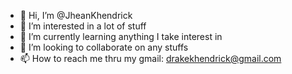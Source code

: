 - 👋 Hi, I’m @JheanKhendrick
- 👀 I’m interested in a lot of stuff
- 🌱 I’m currently learning anything I take interest in
- 💞️ I’m looking to collaborate on any stuffs
- 📫 How to reach me thru my gmail: drakekhendrick@gmail.com

<!---
JheanKhendrick/JheanKhendrick is a ✨ special ✨ repository because its `README.md` (this file) appears on your GitHub profile.
You can click the Preview link to take a look at your changes.
--->
